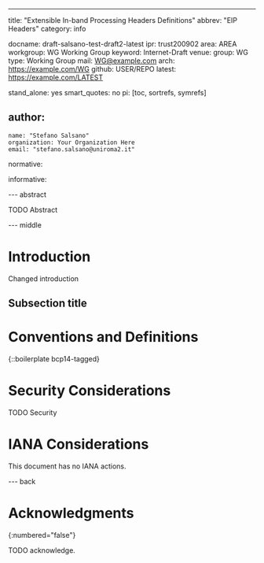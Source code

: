 ---
title: "Extensible In-band Processing Headers Definitions"
abbrev: "EIP Headers"
category: info

docname: draft-salsano-test-draft2-latest
ipr: trust200902
area: AREA
workgroup: WG Working Group
keyword: Internet-Draft
venue:
  group: WG
  type: Working Group
  mail: WG@example.com
  arch: https://example.com/WG
  github: USER/REPO
  latest: https://example.com/LATEST

stand_alone: yes
smart_quotes: no
pi: [toc, sortrefs, symrefs]

author:
 -
    name: "Stefano Salsano"
    organization: Your Organization Here
    email: "stefano.salsano@uniroma2.it"

normative:

informative:


--- abstract

TODO Abstract


--- middle

# Introduction

Changed introduction

## Subsection title


# Conventions and Definitions

{::boilerplate bcp14-tagged}


# Security Considerations

TODO Security


# IANA Considerations

This document has no IANA actions.


--- back

# Acknowledgments
{:numbered="false"}

TODO acknowledge.
